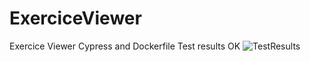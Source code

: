 # ExerciceViewer
Exercice Viewer Cypress and Dockerfile
Test results OK
![TestResults](https://user-images.githubusercontent.com/93337867/139294733-55780a2b-35e6-41ff-9276-f45c806e9a47.JPG)
